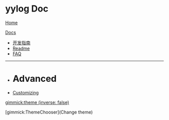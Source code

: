 # yylog Doc

[Home](readme.md)

[Docs]()

  * [开发指南](eclipse.md)
  * [Readme](readme.md)
  * [FAQ](faq.md)
  - - - -
  * # Advanced
  * [Customizing](customizing.md)


[gimmick:theme (inverse: false)](spacelab)

[gimmick:ThemeChooser](Change theme)

